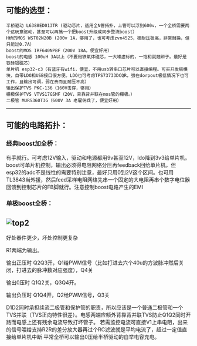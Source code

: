 ## 可能的选型：

``` 
半桥驱动 L6388ED013TR (驱动芯片，适用全N管拓扑，上管可以浮到600v，一个全桥需要两个这玩意驱动，甚至可以再搞一个把boost升级成同步整流boost）
H桥的MOS WST02N20B (200v 1A，够用了，也可考虑zvn4525，栅耐压极高，非常耐操，但只能过0.7A）
boost的MOS IRF640NPBF（200V 18A，便宜好用）
boost的电感 100uH 3A以上（不要用铁氧体磁芯，一大堆虚标的，一饱和就翘辫子。最好是铁硅铝磁芯）
单片机 esp32-c3（有蓝牙有wifi，便宜，不用usb转串口芯片可以直接编程。可买开发板模块，自带LDO和USB接口很方便。LDO也可考虑TPS73733DCQR，强在dorpout极低情况下也可工作，且输出可调，弱在贵而且耐压不高）
输出保护TVS PKC-136（160V击穿，够用）
栅极保护TVS VTVS17GSMF（20V，背靠背并联在mos管的栅极。）
二极管 MURS360T3G（600V 3A 老雇佣兵了，便宜好用）

``` 
---
## 可能的电路拓扑：
### 经典boost加全桥：
有手就行。可考虑12V输入，驱动和电源都用9v甚至12V，ldo降到3v3给单片机。
boost可单片机控制，输出必须得电阻网络分压再feedback回给单片机，但esp32的adc不是线性的需要特别注意，最好只用0到2V这个区间。也可用TL3843当外援，然后feed采样电阻网络先串一个固定的大电阻再串个数字电位器回馈到控制芯片的FB脚就行。注意控制boost电路产生的EMI


### 单极boost全桥：
![top2](https://github.com/PinkiePie1/D9Lab-Shocker/blob/main/images/topology.png)
---
好处器件更少，坏处控制更复杂

R1两端为输出。

输出正压时 Q2Q3开，Q1给PWM信号（比如打进去六个40u的方波脉冲然后关闭，打进去的脉冲数对应强度），Q4关

输出0压时  Q1Q2关，Q3Q4开。

输出负压时 Q1Q4开，Q2给PWM信号，Q3关

D1D2同时承担续流二极管和保护管的职责，所以应该是一个普通二极管和一个TVS并联（TVS正向特性很差）。电感两端应额外背靠背并联TVS防止Q1Q2同时开路而电感上还有残余电流导致打坏管子。
若需监控电流可直接V1上串电阻，出来的信号喂给支持R2R的差分放大器再过个RC滤波就是平均电流了，超过一定值直接给单片机中断
平常全桥可以输出0压给半桥驱动的自举电容充电。
